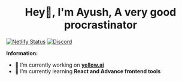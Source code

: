 <h1 align="center">Hey👋, I'm Ayush, A very good procrastinator</h1>



[![Netlify Status](https://api.netlify.com/api/v1/badges/e1150bc9-fabe-471d-bf89-c197754c42b8/deploy-status)](https://app.netlify.com/sites/ayushedith/deploys)
<a href="https://discord.com/users/581525444424368131">
<img src="https://discord.c99.nl/widget/theme-3/581525444424368131.png" alt="Discord"/>
</a>



 **Information:**

- 🔭 I’m currently working on  **[yellow.ai](https://yellow.ai/)**
- 🌱 I’m currently learning  **React and Advance frontend tools**



